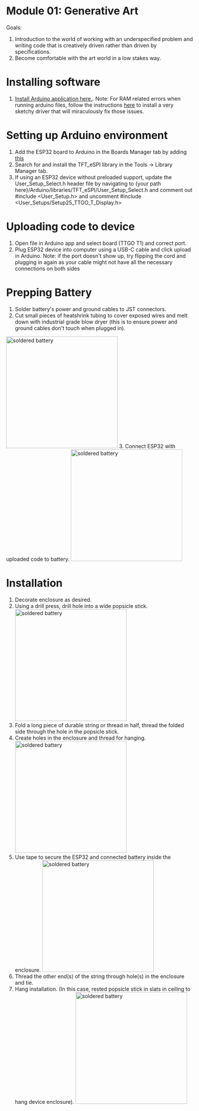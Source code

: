 # Module 01: Generative Art
Goals: 
1. Introduction to the world of working with an underspecified problem and writing code that is creatively driven rather than driven by specifications.
2. Become comfortable with the art world in a low stakes way.

# Installing software
1. [Install Arduino application here.](https://www.arduino.cc/en/software). 
  Note: For RAM related errors when running arduino files, follow the instructions [here](https://github.com/Xinyuan-LilyGO/TTGO-T-Display) to install a very sketchy driver that will miraculously fix those issues. 

# Setting up Arduino environment
1. Add the ESP32 board to Arduino in the Boards Manager tab by adding [this](https://dl.espressif.com/dl/package_esp32_index.json)
2. Search for and install the TFT_eSPI library in the Tools -> Library Manager tab.
3. If using an ESP32 device without preloaded support, update the User_Setup_Select.h header file by navigating to {your path here}/Arduino/libraries/TFT_eSPI/User_Setup_Select.h and comment out #include <User_Setup.h> and uncomment #include <User_Setups/Setup25_TTGO_T_Display.h>

# Uploading code to device 
1. Open file in Arduino app and select board (TTGO T1) and correct port.
2. Plug ESP32 device into computer using a USB-C cable and click upload in Arduino. 
   Note: if the port doesn't show up, try flipping the cord and plugging in again as your cable might not have all the necessary connections on both sides

# Prepping Battery
1. Solder battery's power and ground cables to JST connectors.
2.  Cut small pieces of heatshrink tubing to cover exposed wires and melt down with industrial grade blow dryer (this is to ensure power and ground cables don't touch when plugged in).
   <img src="/heatshrink.jpg" alt="soldered battery" style="height: 300px;"/>
3. Connect ESP32 with uploaded code to battery.
   <img src="/battery.jpg" alt="soldered battery" style="height: 300px;"/>

# Installation 
1. Decorate enclosure as desired.
2. Using a drill press, drill hole into a wide popsicle stick.
   <img src="/drillpress.jpg" alt="soldered battery" style="height: 300px;"/>
3. Fold a long piece of durable string or thread in half, thread the folded side through the hole in the popsicle stick.
4. Create holes in the enclosure and thread for hanging.
   <img src="/threaded.jpg" alt="soldered battery" style="height: 300px;"/>
5. Use tape to secure the ESP32 and connected battery inside the enclosure.
   <img src="/assembly.jpg" alt="soldered battery" style="height: 300px;"/>
6. Thread the other end(s) of the string through hole(s) in the enclosure and tie.
7. Hang installation. (In this case, rested popsicle stick in slats in ceiling to hang device enclosure).
    <img src="/installation.jpg" alt="soldered battery" style="height: 300px;"/>



